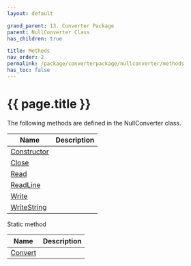 ```yaml
---
layout: default

grand_parent: 13. Converter Package
parent: NullConverter Class
has_children: true

title: Methods
nav_order: 2
permalink: /package/converterpackage/nullconverter/methods
has_toc: false
---
```

# {{ page.title }}

The following methods are defined in the NullConverter class.

|Name       | Description |
|----------	|-------------|
| [Constructor](/package/converterpackage/nullconverter/methods/constructor) |  |
| [Close](/package/converterpackage/nullconverter/methods/close) |  |
| [Read](/package/converterpackage/nullconverter/methods/read) |  |
| [ReadLine](/package/converterpackage/nullconverter/methods/readline) |  |
| [Write](/package/converterpackage/nullconverter/methods/write) |  |
| [WriteString](/package/converterpackage/nullconverter/methods/writestring) |  |

Static method

|Name       | Description |
|----------	|-------------|
| [Convert](/package/converterpackage/nullconverter/methods/convert) |  |
